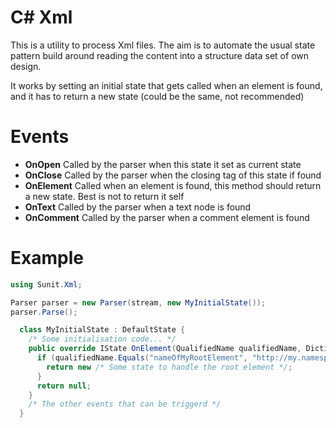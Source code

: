 # C# Xml
This is a utility to process Xml files. The aim is to automate the usual state pattern build around reading the content into a structure data set of own design.

It works by setting an initial state that gets called when an element is found, and it has to return a new state (could be the same, not recommended)

# Events
- **OnOpen** Called by the parser when this state it set as current state
- **OnClose** Called by the parser when the closing tag of this state if found
- **OnElement** Called when an element is found, this method should return a new state. Best is not to return it self
- **OnText** Called by the parser when a text node is found
- **OnComment** Called by the parser when a comment element is found

# Example
```cs
using Sunit.Xml;

Parser parser = new Parser(stream, new MyInitialState());
parser.Parse();
```

```cs
  class MyInitialState : DefaultState {
    /* Some initialisation code... */
    public override IState OnElement(QualifiedName qualifiedName, Dictionary<QualifiedName, string> attributes) {
      if (qualifiedName.Equals("nameOfMyRootElement", "http://my.namespace.uri")) {
        return new /* Some state to handle the root element */;
      }
      return null;
    }
    /* The other events that can be triggerd */
  }
```
